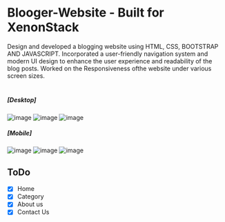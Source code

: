 # Blooger-Website - Built for XenonStack

Design and developed a blogging website using HTML, CSS, BOOTSTRAP AND JAVASCRIPT. Incorporated a user-friendly navigation system and modern UI design to enhance the user experience and readability of the blog posts. Worked on the Responsiveness ofthe website under various screen sizes.
#

##### [Desktop]
![image](https://github.com/Munish20052002/Blogger-Website/assets/141336485/3b990328-8c81-4df2-bd68-b18bdf8b6e81)
![image](https://github.com/Munish20052002/Blogger-Website/assets/141336485/d7a4c3d1-7bcc-49d1-ba99-8225c4ff21a9)
![image](https://github.com/Munish20052002/Blogger-Website/assets/141336485/78c5d4e5-3e34-4455-aa96-015df2ffcbbf)

##### [Mobile]
![image](https://github.com/Munish20052002/Blogger-Website/assets/141336485/1096f981-1d65-4136-8df4-a76985ff74ee)
![image](https://github.com/Munish20052002/Blogger-Website/assets/141336485/f26270c0-8098-411e-b857-015d3af50839)
![image](https://github.com/Munish20052002/Blogger-Website/assets/141336485/ed7e9942-dc76-4497-8677-4137ea784dd7)

## ToDo
- [x] Home 
- [x] Category
- [x] About us
- [x] Contact Us
